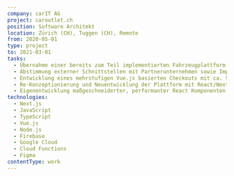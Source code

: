 ```yaml
---
company: carIT AG
project: caroutlet.ch
position: Software Architekt
location: Zürich (CH), Tuggen (CH), Remote
from: 2020-05-01
type: project
to: 2021-03-01
tasks:
  - Übernahme einer bereits zum Teil implementierten Fahrzeugplattform zur Sicherstellung des geplanten Go-Live mit gohugo.io und Vue.js
  - Abstimmung externer Schnittstellen mit Partnerunternehmen sowie Implementierung (u.a. digitale Einreichung von Leasing- und Versicherungsanträgen)
  - Entwicklung eines mehrstufigen Vue.js basierten Checkouts mit ca. 90 Formular-Feldern
  - Re-Konzeptionierung und Neuentwicklung der Plattform mit React/Next.js und Backend mittels Firebase/Firestore
  - Eigenentwicklung maßgeschneiderter, performanter React Komponenten (u.a. 360° Fahrzeugansicht, Zoom-Ansicht)
technologies:
  - Next.js
  - JavaScript
  - TypeScript
  - Vue.js
  - Node.js
  - Firebase
  - Google Cloud
  - Cloud Functions
  - Figma
contentType: work
---
```


